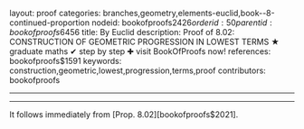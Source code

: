 layout: proof
categories: branches,geometry,elements-euclid,book--8-continued-proportion
nodeid: bookofproofs$2426
orderid: 50
parentid: bookofproofs$6456
title: By Euclid
description: Proof of 8.02: CONSTRUCTION OF GEOMETRIC PROGRESSION IN LOWEST TERMS ★ graduate maths ✔ step by step ✚ visit BookOfProofs now!
references: bookofproofs$1591
keywords: construction,geometric,lowest,progression,terms,proof
contributors: bookofproofs

---


---

It follows immediately from [Prop. 8.02][bookofproofs$2021].